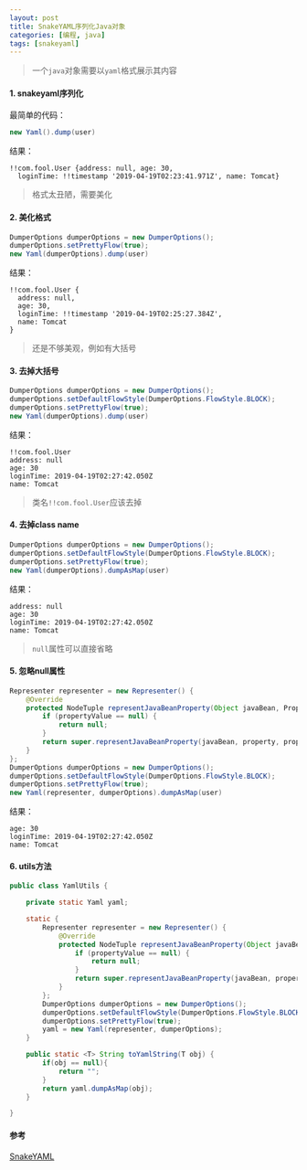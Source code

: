 ```yaml
---
layout: post
title: SnakeYAML序列化Java对象
categories: [编程, java]
tags: [snakeyaml]
---
```



> 一个`java`对象需要以`yaml`格式展示其内容

#### 1. snakeyaml序列化

最简单的代码：

```java
new Yaml().dump(user)
```

结果：
```
!!com.fool.User {address: null, age: 30,
  loginTime: !!timestamp '2019-04-19T02:23:41.971Z', name: Tomcat}
```

> 格式太丑陋，需要美化

#### 2. 美化格式

```java
DumperOptions dumperOptions = new DumperOptions();
dumperOptions.setPrettyFlow(true);
new Yaml(dumperOptions).dump(user)
```

结果：

```
!!com.fool.User {
  address: null,
  age: 30,
  loginTime: !!timestamp '2019-04-19T02:25:27.384Z',
  name: Tomcat
}
```

> 还是不够美观，例如有大括号

#### 3. 去掉大括号

```java
DumperOptions dumperOptions = new DumperOptions();
dumperOptions.setDefaultFlowStyle(DumperOptions.FlowStyle.BLOCK);
dumperOptions.setPrettyFlow(true);
new Yaml(dumperOptions).dump(user)
```

结果：

```
!!com.fool.User
address: null
age: 30
loginTime: 2019-04-19T02:27:42.050Z
name: Tomcat
```

> 类名`!!com.fool.User`应该去掉

#### 4. 去掉class name

```java
DumperOptions dumperOptions = new DumperOptions();
dumperOptions.setDefaultFlowStyle(DumperOptions.FlowStyle.BLOCK);
dumperOptions.setPrettyFlow(true);
new Yaml(dumperOptions).dumpAsMap(user)
```

结果：

```
address: null
age: 30
loginTime: 2019-04-19T02:27:42.050Z
name: Tomcat
```

> `null`属性可以直接省略

#### 5. 忽略null属性

```java
Representer representer = new Representer() {
    @Override
    protected NodeTuple representJavaBeanProperty(Object javaBean, Property property, Object propertyValue, Tag customTag) {
        if (propertyValue == null) {
            return null;
        }
        return super.representJavaBeanProperty(javaBean, property, propertyValue, customTag);
    }
};
DumperOptions dumperOptions = new DumperOptions();
dumperOptions.setDefaultFlowStyle(DumperOptions.FlowStyle.BLOCK);
dumperOptions.setPrettyFlow(true);
new Yaml(representer, dumperOptions).dumpAsMap(user)
```

结果：

```
age: 30
loginTime: 2019-04-19T02:27:42.050Z
name: Tomcat
```

#### 6. utils方法

```java
public class YamlUtils {

    private static Yaml yaml;

    static {
        Representer representer = new Representer() {
            @Override
            protected NodeTuple representJavaBeanProperty(Object javaBean, Property property, Object propertyValue, Tag customTag) {
                if (propertyValue == null) {
                    return null;
                }
                return super.representJavaBeanProperty(javaBean, property, propertyValue, customTag);
            }
        };
        DumperOptions dumperOptions = new DumperOptions();
        dumperOptions.setDefaultFlowStyle(DumperOptions.FlowStyle.BLOCK);
        dumperOptions.setPrettyFlow(true);
        yaml = new Yaml(representer, dumperOptions);
    }

    public static <T> String toYamlString(T obj) {
        if(obj == null){
            return "";
        }
        return yaml.dumpAsMap(obj);
    }

}
```

#### 参考

[SnakeYAML](https://bitbucket.org/asomov/snakeyaml)
